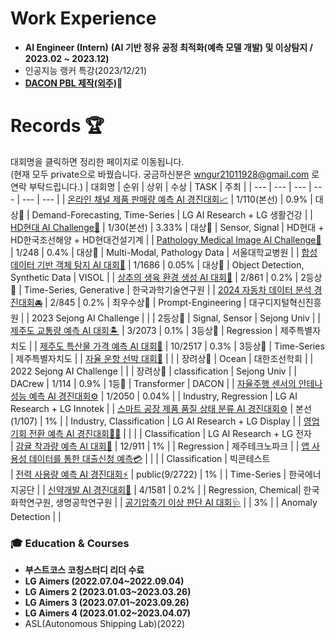 # Work Experience 
- **AI Engineer (Intern)**
 **(AI 기반 정유 공정 최적화(예측 모델 개발) 및 이상탐지 / 2023.02 ~ 2023.12)**
- 인공지능 랭커 특강(2023/12/21)
- [**DACON PBL 제작(외주)**](https://dacon.io/edu/1011)🔗
  
# Records 🏆
대회명을 클릭하면 정리한 페이지로 이동됩니다.  
(현재 모두 private으로 바꿨습니다. 궁금하신분은 wngur21011928@gmail.com 로 연락 부탁드립니다.)
| 대회명                                              | 순위    | 상위    | 수상 | TASK                 | 주최                           |
| --- | --- | --- | --- | --- | --- |
| [온라인 채널 제품 판매량 예측 AI 경진대회📈](https://github.com/jjuhyeok/LG-Demand_Forecasting) | 1/110(본선) | 0.9%    | 대상🥇 | Demand-Forecasting, Time-Series         | LG AI Research + LG 생활건강  |
| [HD현대 AI Challenge🚜](https://github.com/jjuhyeok/HD-AI_CHALLENGE_FINAL) | 1/30(본선) | 3.33% |  대상🥇 | Sensor, Signal          | HD현대 + HD한국조선해양 + HD현대건설기계 |
| [Pathology Medical Image AI Challenge🏣](https://github.com/jjuhyeok/SNUH-Pathology_Medical_Image_AI_Challenge) | 1/248  | 0.4% | 대상🥇 | Multi-Modal,    Pathology Data        | 서울대학교병원                  |
| [합성데이터 기반 객체 탐지 AI 대회🚗](https://github.com/jjuhyeok/Visol-Synthetic_Image_Object_Detection/tree/main) | 1/1686 | 0.05% | 대상🥇 | Object Detection,    Synthetic Data   | VISOL                          |
| [상추의 생육 환경 생성 AI 대회🥬](https://github.com/jjuhyeok/KIST_Lettuce-Growth-Environment-Prediction) | 2/861 | 0.2%    | 2등상🥈 | Time-Series, Generative        | 한국과학기술연구원                           |
| [2024 자동차 데이터 분석 경진대회🚘](https://github.com/jjuhyeok/KIST_Lettuce-Growth-Environment-Prediction) | 2/845 | 0.2% | 최우수상🥈 | Prompt-Engineering | 대구디지털혁신진흥원 |
| 2023 Sejong AI Challenge |     |      | 2등상🥈 | Signal, Sensor         | Sejong Univ                           |
| [제주도 교통량 예측 AI 대회🏝️](https://github.com/jjuhyeok/DACON_Jeju_Island_Traffic_Jam_Prediction) | 3/2073 | 0.1% | 3등상🥉 | Regression          | 제주특별자치도                  |
| [제주도 특산물 가격 예측 AI 대회🍊](https://github.com/jjuhyeok/JEJU-Jeju_Island_specialty_price_forecasting) | 10/2517 | 0.3%  | 3등상🥉 | Time-Series         | 제주특별자치도                  |
| [자율 운항 선박 대회🚤](https://github.com/jjuhyeok/KABOAT-2022_Autonomous-ship-competition) |  |    | 장려상🥉 | Ocean          | 대한조선학회   |
| 2022 Sejong AI Challenge |     |      | 장려상🥉 | classification        | Sejong Univ                           |
| DACrew | 1/114 |   0.9% | 1등🥇 | Transformer          | DACON   |
| [자율주행 센서의 안테나 성능 예측 AI 경진대회⚙️](https://github.com/jjuhyeok/LG-AI_Radar) | 1/2050  | 0.04%    |  | Industry, Regression          | LG AI Research + LG Innotek   |
| [스마트 공장 제품 품질 상태 분류 AI 경진대회⚙️](https://github.com/jjuhyeok/LG-Smart_Factory_3) | 본선(1/107) | 1%  |      | Industry, Classification      | LG AI Research + LG Display   |
| [영업 기회 전환 예측 AI 경진대회🧑‍💼](https://github.com/jjuhyeok/LG-B2B_Sales) |  |    |     | Classification         |        LG AI Research + LG 전자   
| [감귤 착과량 예측 AI 대회🍊](https://github.com/jjuhyeok/DACON_Citrus) | 12/911 | 1%    |     | Regression          | 제주테크노파크                  |
| [앱 사용성 데이터를 통한 대출신청 예측💳](https://github.com/jjuhyeok/2022_Big_Contest) |  |    |     | Classification         |        빅콘테스트   
| [전력 사용량 예측 AI 경진대회⚡](https://github.com/jjuhyeok/Electricity_Usage_Prediction) | public(9/2722) | 1%    |     | Time-Series         | 한국에너지공단                  |
| [신약개발 AI 경진대회💊](https://github.com/jjuhyeok) | 4/1581 | 0.2%  |     | Regression, Chemical| 한국화학연구원, 생명공학연구원   |
| [공기압축기 이상 판단 AI 대회🩺](https://github.com/jjuhyeok/Anomaly-Detection-of-Air-Compressor) |     | 3%    |     | Anomaly Detection   |                 |


### 🎓 **Education & Courses**
- **부스트코스 <BEYOND AI BASIC> 코칭스터디 리더 수료**
- **LG Aimers (2022.07.04~2022.09.04)**
- **LG Aimers 2 (2023.01.03~2023.03.26)**
- **LG Aimers 3 (2023.07.01~2023.09.26)**
- **LG Aimers 4 (2023.01.02~2023.04.07)**
- ASL(Autonomous Shipping Lab)(2022)
